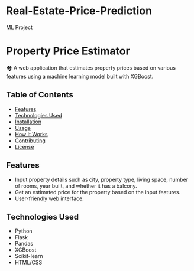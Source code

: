 # Real-Estate-Price-Prediction
ML Project
# Property Price Estimator

🏘️ A web application that estimates property prices based on various features using a machine learning model built with XGBoost.

## Table of Contents

- [Features](#features)
- [Technologies Used](#technologies-used)
- [Installation](#installation)
- [Usage](#usage)
- [How It Works](#how-it-works)
- [Contributing](#contributing)
- [License](#license)

## Features

- Input property details such as city, property type, living space, number of rooms, year built, and whether it has a balcony.
- Get an estimated price for the property based on the input features.
- User-friendly web interface.

## Technologies Used

- Python
- Flask
- Pandas
- XGBoost
- Scikit-learn
- HTML/CSS

